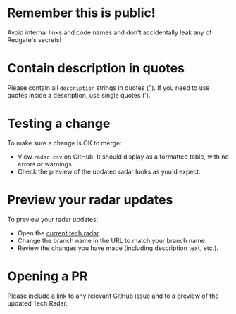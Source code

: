 # Remember this is public!

Avoid internal links and code names and don't accidentally leak any of Redgate's secrets!

# Contain description in quotes

Please contain all `description` strings in quotes ("). If you need to use quotes inside a description, use single quotes (').

# Testing a change

To make sure a change is OK to merge:
* View `radar.csv` on GitHub. It should display as a formatted table, with no errors or warnings.
* Check the preview of the updated radar looks as you'd expect.

# Preview your radar updates

To preview your radar updates:
* Open the [current tech radar](https://radar.thoughtworks.com/?documentId=https%3A%2F%2Fraw.githubusercontent.com%2Fred-gate%2FTech-Radar%2Fmain%2Fradar.csv).
* Change the branch name in the URL to match your branch name.
* Review the changes you have made (including description text, etc.).

# Opening a PR

Please include a link to any relevant GitHub issue and to a preview of the updated Tech Radar.
